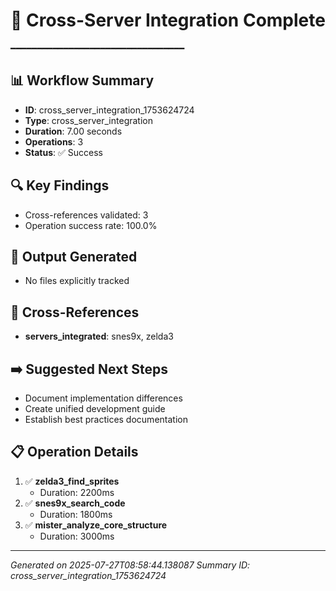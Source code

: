 # 🔗 Cross-Server Integration Complete
━━━━━━━━━━━━━━━━━━━━━━━━━━━━━━━━━

## 📊 Workflow Summary
- **ID**: cross_server_integration_1753624724
- **Type**: cross_server_integration
- **Duration**: 7.00 seconds
- **Operations**: 3
- **Status**: ✅ Success

## 🔍 Key Findings
- Cross-references validated: 3
- Operation success rate: 100.0%

## 📁 Output Generated
- No files explicitly tracked

## 🔗 Cross-References
- **servers_integrated**: snes9x, zelda3

## ➡️ Suggested Next Steps
- Document implementation differences
- Create unified development guide
- Establish best practices documentation

## 📋 Operation Details
1. ✅ **zelda3_find_sprites**
   - Duration: 2200ms
2. ✅ **snes9x_search_code**
   - Duration: 1800ms
3. ✅ **mister_analyze_core_structure**
   - Duration: 3000ms

---
*Generated on 2025-07-27T08:58:44.138087*
*Summary ID: cross_server_integration_1753624724*
